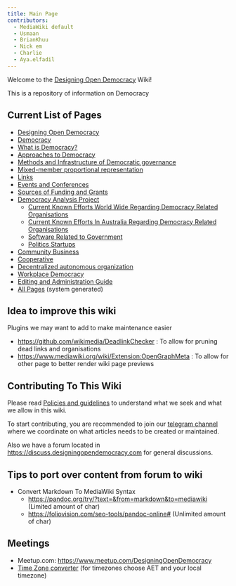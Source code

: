 ```yaml
---
title: Main Page
contributors:
  - MediaWiki default
  - Usmaan
  - BrianKhuu
  - Nick em
  - Charlie
  - Aya.elfadil
---
```


Welcome to the [Designing Open
Democracy](https://www.designingopendemocracy.com) Wiki!

This is a repository of information on Democracy

## Current List of Pages

- [Designing Open Democracy](Designing_Open_Democracy "wikilink")
- [Democracy](Democracy "wikilink")
- [What is Democracy?](What_is_Democracy "wikilink")
- [Approaches to Democracy](Democracy_-_Approaches "wikilink")
- [Methods and Infrastructure of Democratic
  governance](Methods_and_Infrastructure_of_Democratic_governance "wikilink")
- [Mixed-member proportional
  representation](Mixed-member_proportional_representation "wikilink")
- [Links](Links "wikilink")
- [Events and Conferences](Events_and_Conferences "wikilink")
- [Sources of Funding and
  Grants](Sources_of_Funding_and_Grants "wikilink")
- [Democracy Analysis Project](Democracy_Analysis_Project "wikilink")
  - [Current Known Efforts World Wide Regarding Democracy Related
    Organisations](Current_Known_Efforts_World_Wide_Regarding_Democracy_Related_Organisations "wikilink")
  - [Current Known Efforts In Australia Regarding Democracy Related
    Organisations](Current_Known_Efforts_In_Australia_Regarding_Democracy_Related_Organisations "wikilink")
  - [Software Related to
    Government](Software_Related_to_Government "wikilink")
  - [Politics Startups](https://angel.co/politics)
- [Community Business](Community_Business "wikilink")
- [Cooperative](Cooperative "wikilink")
- [Decentralized autonomous
  organization](Decentralized_autonomous_organization "wikilink")
- [Workplace Democracy](Workplace_Democracy "wikilink")
- [Editing and Administration
  Guide](Editing_and_Administration_Guide "wikilink")
- [All Pages](Special:AllPages "wikilink") (system generated)

## Idea to improve this wiki

Plugins we may want to add to make maintenance easier

- <https://github.com/wikimedia/DeadlinkChecker> : To allow for pruning
  dead links and organisations
- <https://www.mediawiki.org/wiki/Extension:OpenGraphMeta> : To allow
  for other page to better render wiki page previews

## Contributing To This Wiki

Please read [Policies and
guidelines](Policies_and_guidelines "wikilink") to understand what we
seek and what we allow in this wiki.

To start contributing, you are recommended to join our [telegram
channel](https://t.me/joinchat/HNk_UBX8A7jBPJPbAZU5Zg) where we
coordinate on what articles needs to be created or maintained.

Also we have a forum located in
<https://discuss.designingopendemocracy.com> for general discussions.

## Tips to port over content from forum to wiki

- Convert Markdown To MediaWiki Syntax
  - <https://pandoc.org/try/?text=&from=markdown&to=mediawiki> (Limited
    amount of char)
  - <https://foliovision.com/seo-tools/pandoc-online#> (Unlimited amount
    of char)

## Meetings

- Meetup.com: <https://www.meetup.com/DesigningOpenDemocracy>
- [Time Zone
  converter](https://www.timeanddate.com/worldclock/converter.html?iso=20210515T020000&p1=70&p2=tz_aet)
  (for timezones choose AET and your local timezone)
